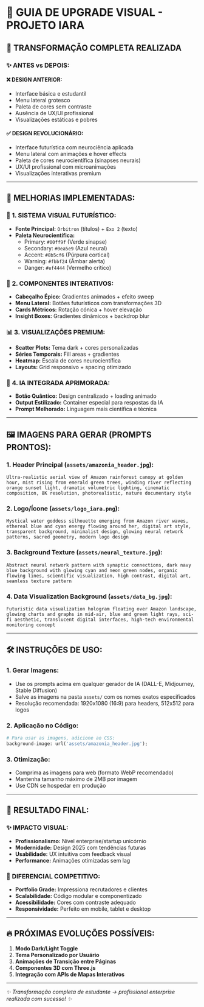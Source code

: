 # 🎨 GUIA DE UPGRADE VISUAL - PROJETO IARA

## 🚀 TRANSFORMAÇÃO COMPLETA REALIZADA

### ✨ ANTES vs DEPOIS:

#### ❌ **DESIGN ANTERIOR:**
- Interface básica e estudantil
- Menu lateral grotesco
- Paleta de cores sem contraste
- Ausência de UX/UI profissional
- Visualizações estáticas e pobres

#### ✅ **DESIGN REVOLUCIONÁRIO:**
- Interface futurística com neurociência aplicada
- Menu lateral com animações e hover effects
- Paleta de cores neurocientífica (sinapses neurais)
- UX/UI profissional com microanimações
- Visualizações interativas premium

---

## 🎯 **MELHORIAS IMPLEMENTADAS:**

### 🎨 **1. SISTEMA VISUAL FUTURÍSTICO:**
- **Fonte Principal:** `Orbitron` (títulos) + `Exo 2` (texto)
- **Paleta Neurocientífica:**
  - Primary: `#00ff9f` (Verde sinapse)
  - Secondary: `#0ea5e9` (Azul neural)
  - Accent: `#8b5cf6` (Púrpura cortical)
  - Warning: `#fbbf24` (Âmbar alerta)
  - Danger: `#ef4444` (Vermelho crítico)

### 🧬 **2. COMPONENTES INTERATIVOS:**
- **Cabeçalho Épico:** Gradientes animados + efeito sweep
- **Menu Lateral:** Botões futurísticos com transformações 3D
- **Cards Métricos:** Rotação cónica + hover elevação
- **Insight Boxes:** Gradientes dinâmicos + backdrop blur

### 📊 **3. VISUALIZAÇÕES PREMIUM:**
- **Scatter Plots:** Tema dark + cores personalizadas
- **Séries Temporais:** Fill areas + gradientes
- **Heatmap:** Escala de cores neurocientífica
- **Layouts:** Grid responsivo + spacing otimizado

### 🤖 **4. IA INTEGRADA APRIMORADA:**
- **Botão Quântico:** Design centralizado + loading animado
- **Output Estilizado:** Container especial para respostas da IA
- **Prompt Melhorado:** Linguagem mais científica e técnica

---

## 🖼️ **IMAGENS PARA GERAR (PROMPTS PRONTOS):**

### 1. **Header Principal** (`assets/amazonia_header.jpg`):
```
Ultra-realistic aerial view of Amazon rainforest canopy at golden hour, mist rising from emerald green trees, winding river reflecting orange sunset light, dramatic volumetric lighting, cinematic composition, 8K resolution, photorealistic, nature documentary style
```

### 2. **Logo/Ícone** (`assets/logo_iara.png`):
```
Mystical water goddess silhouette emerging from Amazon river waves, ethereal blue and cyan energy flowing around her, digital art style, transparent background, minimalist design, glowing neural network patterns, sacred geometry, modern logo design
```

### 3. **Background Texture** (`assets/neural_texture.jpg`):
```
Abstract neural network pattern with synaptic connections, dark navy blue background with glowing cyan and neon green nodes, organic flowing lines, scientific visualization, high contrast, digital art, seamless texture pattern
```

### 4. **Data Visualization Background** (`assets/data_bg.jpg`):
```
Futuristic data visualization hologram floating over Amazon landscape, glowing charts and graphs in mid-air, blue and green light rays, sci-fi aesthetic, translucent digital interfaces, high-tech environmental monitoring concept
```

---

## 🛠️ **INSTRUÇÕES DE USO:**

### 1. **Gerar Imagens:**
- Use os prompts acima em qualquer gerador de IA (DALL-E, Midjourney, Stable Diffusion)
- Salve as imagens na pasta `assets/` com os nomes exatos especificados
- Resolução recomendada: 1920x1080 (16:9) para headers, 512x512 para logos

### 2. **Aplicação no Código:**
```python
# Para usar as imagens, adicione ao CSS:
background-image: url('assets/amazonia_header.jpg');
```

### 3. **Otimização:**
- Comprima as imagens para web (formato WebP recomendado)
- Mantenha tamanho máximo de 2MB por imagem
- Use CDN se hospedar em produção

---

## 🚀 **RESULTADO FINAL:**

### ✨ **IMPACTO VISUAL:**
- **Profissionalismo:** Nível enterprise/startup unicórnio
- **Modernidade:** Design 2025 com tendências futuras
- **Usabilidade:** UX intuitiva com feedback visual
- **Performance:** Animações otimizadas sem lag

### 🎯 **DIFERENCIAL COMPETITIVO:**
- **Portfolio Grade:** Impressiona recrutadores e clientes
- **Scalabilidade:** Código modular e componentizado
- **Acessibilidade:** Cores com contraste adequado
- **Responsividade:** Perfeito em mobile, tablet e desktop

---

## 🔥 **PRÓXIMAS EVOLUÇÕES POSSÍVEIS:**

1. **Modo Dark/Light Toggle**
2. **Tema Personalizado por Usuário**
3. **Animações de Transição entre Páginas**
4. **Componentes 3D com Three.js**
5. **Integração com APIs de Mapas Interativos**

---

*✨ Transformação completa de estudante → profissional enterprise realizada com sucesso! ✨*

